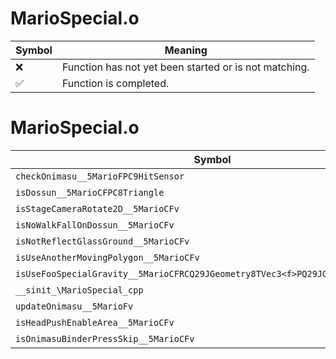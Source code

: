 # MarioSpecial.o
| Symbol | Meaning 
| ------------- | ------------- 
| :x: | Function has not yet been started or is not matching. 
| :white_check_mark: | Function is completed. 


# MarioSpecial.o
| Symbol | Decompiled? |
| ------------- | ------------- |
| `checkOnimasu__5MarioFPC9HitSensor` | :x: |
| `isDossun__5MarioCFPC8Triangle` | :x: |
| `isStageCameraRotate2D__5MarioCFv` | :x: |
| `isNoWalkFallOnDossun__5MarioCFv` | :x: |
| `isNotReflectGlassGround__5MarioCFv` | :x: |
| `isUseAnotherMovingPolygon__5MarioCFv` | :x: |
| `isUseFooSpecialGravity__5MarioCFRCQ29JGeometry8TVec3<f>PQ29JGeometry8TVec3<f>` | :x: |
| `__sinit_\MarioSpecial_cpp` | :x: |
| `updateOnimasu__5MarioFv` | :x: |
| `isHeadPushEnableArea__5MarioCFv` | :x: |
| `isOnimasuBinderPressSkip__5MarioCFv` | :x: |

